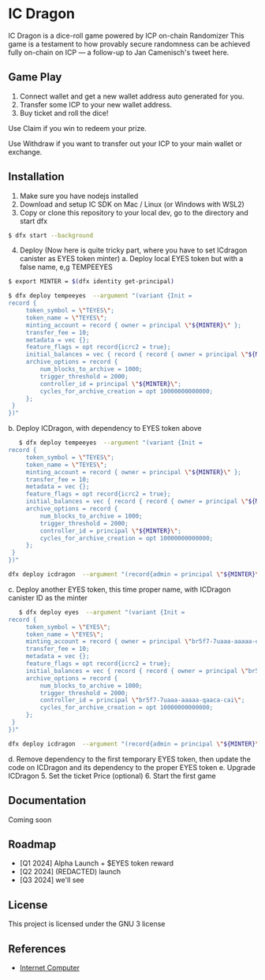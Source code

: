 # IC Dragon

IC Dragon is a dice-roll game powered by ICP on-chain Randomizer
This game is a testament to how provably secure randomness can be achieved fully on-chain on ICP — a follow-up to Jan Camenisch's tweet here.

## Game Play

1. Connect wallet and get a new wallet address auto generated for you.
2. Transfer some ICP to your new wallet address.
3. Buy ticket and roll the dice!

Use Claim if you win to redeem your prize.

Use Withdraw if you want to transfer out your ICP to your main wallet or exchange.

## Installation

1. Make sure you have nodejs installed
2. Download and setup IC SDK on Mac / Linux (or Windows with WSL2)
3. Copy or clone this repository to your local dev, go to the directory and start dfx

```bash
$ dfx start --background

```

4. Deploy (Now here is quite tricky part, where you have to set ICdragon canister as EYES token minter)
   a. Deploy local EYES token but with a false name, e,g TEMPEEYES

```bash
$ export MINTER = $(dfx identity get-principal)

$ dfx deploy tempeeyes  --argument "(variant {Init =
record {
     token_symbol = \"TEYES\";
     token_name = \"TEYES\";
     minting_account = record { owner = principal \"${MINTER}\" };
     transfer_fee = 10;
     metadata = vec {};
     feature_flags = opt record{icrc2 = true};
     initial_balances = vec { record { record { owner = principal \"${MINTER}\"; }; 1000000000000; }; };
     archive_options = record {
         num_blocks_to_archive = 1000;
         trigger_threshold = 2000;
         controller_id = principal \"${MINTER}\";
         cycles_for_archive_creation = opt 10000000000000;
     };
 }
})"

```

b. Deploy ICDragon, with dependency to EYES token above

```bash
   $ dfx deploy tempeeyes  --argument "(variant {Init =
record {
     token_symbol = \"TEYES\";
     token_name = \"TEYES\";
     minting_account = record { owner = principal \"${MINTER}\" };
     transfer_fee = 10;
     metadata = vec {};
     feature_flags = opt record{icrc2 = true};
     initial_balances = vec { record { record { owner = principal \"${MINTER}\"; }; 1000000000000; }; };
     archive_options = record {
         num_blocks_to_archive = 1000;
         trigger_threshold = 2000;
         controller_id = principal \"${MINTER}\";
         cycles_for_archive_creation = opt 10000000000000;
     };
 }
})"

dfx deploy icdragon  --argument "(record{admin = principal \"${MINTER}\"})"
```

c. Deploy another EYES token, this time proper name, with ICDragon canister ID as the minter

```bash
   $ dfx deploy eyes  --argument "(variant {Init =
record {
     token_symbol = \"EYES\";
     token_name = \"EYES\";
     minting_account = record { owner = principal \"br5f7-7uaaa-aaaaa-qaaca-cai\" };
     transfer_fee = 10;
     metadata = vec {};
     feature_flags = opt record{icrc2 = true};
     initial_balances = vec { record { record { owner = principal \"br5f7-7uaaa-aaaaa-qaaca-cai\"; }; 1000000000000; }; };
     archive_options = record {
         num_blocks_to_archive = 1000;
         trigger_threshold = 2000;
         controller_id = principal \"br5f7-7uaaa-aaaaa-qaaca-cai\";
         cycles_for_archive_creation = opt 10000000000000;
     };
 }
})"

dfx deploy icdragon  --argument "(record{admin = principal \"${MINTER}\"})"
```

d. Remove dependency to the first temporary EYES token, then update the code on ICDragon and its dependency to the proper EYES token
e. Upgrade ICDragon 5. Set the ticket Price (optional) 6. Start the first game

## Documentation

Coming soon

## Roadmap

- [Q1 2024] Alpha Launch + $EYES token reward
- [Q2 2024] (REDACTED) launch
- [Q3 2024] we'll see

## License

This project is licensed under the GNU 3 license

## References

- [Internet Computer](https://internetcomputer.org)
